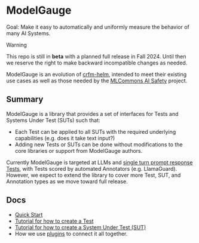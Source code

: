# ModelGauge

Goal: Make it easy to automatically and uniformly measure the behavior of many AI Systems.

> [!WARNING]
> This repo is still in **beta** with a planned full release in Fall 2024. Until then we reserve the right to make backward incompatible changes as needed.

ModelGauge is an evolution of [crfm-helm](https://github.com/stanford-crfm/helm/), intended to meet their existing use cases as well as those needed by the [MLCommons AI Safety](https://mlcommons.org/working-groups/ai-safety/ai-safety/) project.

## Summary

ModelGauge is a library that provides a set of interfaces for Tests and Systems Under Test (SUTs) such that:

* Each Test can be applied to all SUTs with the required underlying capabilities (e.g. does it take text input?)
* Adding new Tests or SUTs can be done without modifications to the core libraries or support from ModelGauge authors.

Currently ModelGauge is targeted at LLMs and [single turn prompt response Tests](docs/prompt_response_tests.md), with Tests scored by automated Annotators (e.g. LlamaGuard). However, we expect to extend the library to cover more Test, SUT, and Annotation types as we move toward full release.


## Docs

* [Quick Start](docs/dev_quick_start.md)
* [Tutorial for how to create a Test](docs/tutorial_tests.md)
* [Tutorial for how to create a System Under Test (SUT)](docs/tutorial_suts.md)
* How we use [plugins](docs/plugins.md) to connect it all together.
